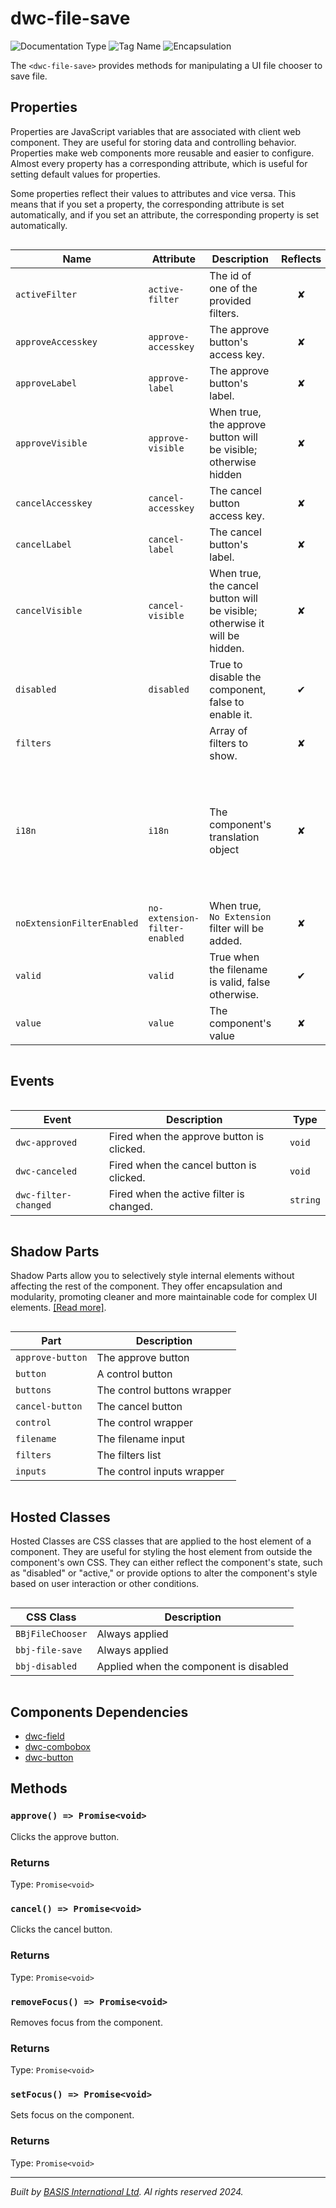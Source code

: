 # dwc-file-save
![Documentation Type](https://img.shields.io/badge/Documentation-web--components-%23006aff) ![Tag Name](https://img.shields.io/badge/Component-dwc--file--save-%23006aff)  ![Encapsulation](https://img.shields.io/badge/Encapsulation-shadow-%23006aff)

The `<dwc-file-save>` provides methods for manipulating a UI file chooser to save file.


## Properties 


Properties are JavaScript variables that are associated with client web component.
They are useful for storing data and controlling behavior. Properties make web components more reusable and easier to configure.
Almost every property has a corresponding attribute, which is useful for setting default values for properties.

Some properties reflect their values to attributes and vice versa. This means that if you set a property, the corresponding attribute is set automatically, and if you set an attribute, the corresponding property is set automatically.
<div style="overflow-x: auto;">

| Name                         | Attribute                       | Description                                                                | Reflects | Type                                                                                                                                                                                           | Default         |
| ---------------------------- | ------------------------------- | -------------------------------------------------------------------------- | :------: | ---------------------------------------------------------------------------------------------------------------------------------------------------------------------------------------------- | --------------- |
| ``activeFilter``             | ``active-filter``               | The id of one of the provided filters.                                     | &#x2718; | ``string``                                                                                                                                                                                     | ``''``          |
| ``approveAccesskey``         | ``approve-accesskey``           | The approve button's access key.                                           | &#x2718; | ``string``                                                                                                                                                                                     |                 |
| ``approveLabel``             | ``approve-label``               | The approve button's label.                                                | &#x2718; | ``string``                                                                                                                                                                                     |                 |
| ``approveVisible``           | ``approve-visible``             | When true, the approve button will be visible; otherwise hidden            | &#x2718; | ``boolean``                                                                                                                                                                                    | ``true``        |
| ``cancelAccesskey``          | ``cancel-accesskey``            | The cancel button access key.                                              | &#x2718; | ``string``                                                                                                                                                                                     |                 |
| ``cancelLabel``              | ``cancel-label``                | The cancel button's label.                                                 | &#x2718; | ``string``                                                                                                                                                                                     |                 |
| ``cancelVisible``            | ``cancel-visible``              | When true, the cancel button will be visible; otherwise it will be hidden. | &#x2718; | ``boolean``                                                                                                                                                                                    | ``true``        |
| ``disabled``                 | ``disabled``                    | True to disable the component, false to enable it.                         | &#x2714; | ``boolean``                                                                                                                                                                                    | ``false``       |
| ``filters``                  |                                 | Array of filters to show.                                                  | &#x2718; | ``DwcUploadFilter[]``                                                                                                                                                                          |                 |
| ``i18n``                     | ``i18n``                        | The component's translation object                                         | &#x2718; | ``string \| { approve?: string; cancel?: string; noExtension?: string; filename?: string; saveAs?: string; invalidFilename?: string; filenameRequired?: string; invalidExtension?: string; }`` | ``defaultI18n`` |
| ``noExtensionFilterEnabled`` | ``no-extension-filter-enabled`` | When true, ``No Extension`` filter will be added.                          | &#x2718; | ``boolean``                                                                                                                                                                                    | ``true``        |
| ``valid``                    | ``valid``                       | True when the filename is valid, false otherwise.                          | &#x2714; | ``boolean``                                                                                                                                                                                    | ``true``        |
| ``value``                    | ``value``                       | The component's value                                                      | &#x2718; | ``string``                                                                                                                                                                                     |                 |


</div>

## Events

<div style="overflow-x: auto;">

| Event                  | Description                               | Type       |
| ---------------------- | ----------------------------------------- | ---------- |
| ``dwc-approved``       | Fired when the approve button is clicked. | ``void``   |
| ``dwc-canceled``       | Fired when the cancel button is clicked.  | ``void``   |
| ``dwc-filter-changed`` | Fired when the active filter is changed.  | ``string`` |


</div>

## Shadow Parts


Shadow Parts allow you to selectively style internal elements without affecting the rest of the component.
They offer encapsulation and modularity, promoting cleaner and more maintainable code for complex UI elements. [[Read more]](theme-engine/css-shadow-parts).
<div style="overflow-x: auto;">

| Part               | Description                 |
| ------------------ | --------------------------- |
| ``approve-button`` | The approve button          |
| ``button``         | A control button            |
| ``buttons``        | The control buttons wrapper |
| ``cancel-button``  | The cancel button           |
| ``control``        | The control wrapper         |
| ``filename``       | The filename input          |
| ``filters``        | The filters list            |
| ``inputs``         | The control inputs wrapper  |


</div>

## Hosted Classes


Hosted Classes are CSS classes that are applied to the host element of a component. They are useful for styling the host element from outside the component's own CSS.
They can either reflect the component's state, such as "disabled" or "active," or provide options to alter the component's style based on user interaction or other conditions.
<div style="overflow-x: auto;">

| CSS Class          | Description                            |
| ------------------ | -------------------------------------- |
| ``BBjFileChooser`` | Always applied                         |
| ``bbj-file-save``  | Always applied                         |
| ``bbj-disabled``   | Applied when the component is disabled |


</div>

## Components Dependencies

- [dwc-field](web-components/dwc-field.md)
- [dwc-combobox](web-components/dwc-combobox.md)
- [dwc-button](web-components/dwc-button.md)

## Methods

### `approve() => Promise<void>`

Clicks the approve button.

### Returns

Type: `Promise<void>`

### `cancel() => Promise<void>`

Clicks the cancel button.

### Returns

Type: `Promise<void>`

### `removeFocus() => Promise<void>`

Removes focus from the component.

### Returns

Type: `Promise<void>`

### `setFocus() => Promise<void>`

Sets focus on the component.

### Returns

Type: `Promise<void>`



----------------------------------------------
*Built by [BASIS International Ltd](https://www.basis.cloud/). Al rights reserved 2024.*
